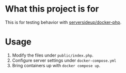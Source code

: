 # What this project is for
This is for testing behavior with [serversideup/docker-php](https://github.com/serversideup/docker-php).

# Usage
1. Modify the files under `public/index.php`.
2. Configure server settings under `docker-compose.yml`
3. Bring containers up with `docker compose up`.